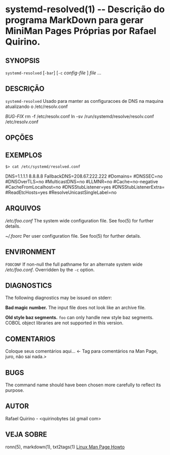 systemd-resolved(1) -- Descrição do programa MarkDown para gerar MiniMan Pages Próprias por Rafael Quirino.
===============================================


SYNOPSIS
--------

`systemd-resolved` [`-bar`] [`-c` *config-file* ] *file* ...

DESCRIÇÃO
---------

`systemd-resolved` Usado para manter as configuracoes de DNS na maquina atualizando o /etc/resolv.conf

*BUG-FIX*
rm -f /etc/resolv.conf
ln -sv /run/systemd/resolve/resolv.conf /etc/resolv.conf


OPÇÕES
------


EXEMPLOS
--------

`$> cat /etc/systemd/resolved.conf`

 DNS=1.1.1.1 8.8.8.8
 FallbackDNS=208.67.222.222
 #Domains=
 #DNSSEC=no
 #DNSOverTLS=no
 #MulticastDNS=no
 #LLMNR=no
 #Cache=no-negative
 #CacheFromLocalhost=no
 #DNSStubListener=yes
 #DNSStubListenerExtra=
 #ReadEtcHosts=yes
 #ResolveUnicastSingleLabel=no



ARQUIVOS
--------


*/etc/foo.conf*
  The system wide configuration file. See foo(5) for further details.

*~/.foorc*
  Per user configuration file. See foo(5) for further details.

ENVIRONMENT
-----------

`FOOCONF`
  If non-null the full pathname for an alternate system wide */etc/foo.conf*.
  Overridden by the `-c` option.

DIAGNOSTICS
-----------

The following diagnostics may be issued on stderr:

**Bad magic number.**
  The input file does not look like an archive file.

**Old style baz segments.**
  `foo` can only handle new style baz segments. COBOL object libraries are not
  supported in this version.

COMENTARIOS
-----------

Coloque seus comentários aqui...
<- Tag para comentários na Man Page, juro, não sai nada.>

BUGS
----

The command name should have been chosen more carefully to reflect its
purpose.

AUTOR
-----

Rafael Quirino - <quirinobytes (a) gmail com>

VEJA SOBRE
----------

ronn(5), markdown(1), txt2tags(1) [Linux Man Page Howto](
http://www.schweikhardt.net/man_page_howto.html)
